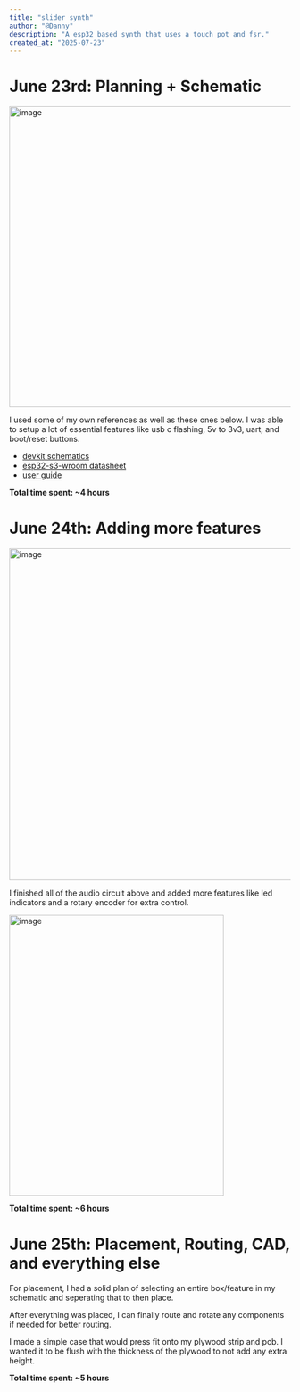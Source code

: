 ```yaml
---
title: "slider synth"
author: "@Danny"
description: "A esp32 based synth that uses a touch pot and fsr."
created_at: "2025-07-23"
---
```


# June 23rd: Planning + Schematic

<img width="816" height="539" alt="image" src="https://github.com/user-attachments/assets/b5cc40a0-ecc6-4740-b3f3-5d73176a3d98" />

I used some of my own references as well as these ones below. I was able to setup a lot of essential features like usb c flashing, 5v to 3v3, uart, and boot/reset buttons.
* [devkit schematics](https://dl.espressif.com/dl/schematics/SCH_ESP32-S3-DevKitC-1_V1.1_20220413.pdf)
* [esp32-s3-wroom datasheet](https://www.espressif.com/sites/default/files/documentation/esp32-s3-wroom-1_wroom-1u_datasheet_en.pdf)
* [user guide](https://docs.espressif.com/projects/esp-dev-kits/en/latest/esp32s3/esp32-s3-devkitc-1/user_guide_v1.1.html)

**Total time spent: ~4 hours**

# June 24th: Adding more features

<img width="540" height="595" alt="image" src="https://github.com/user-attachments/assets/b751e54f-aefb-477d-86c2-686868a9fd39" />

I finished all of the audio circuit above and added more features like led indicators and a rotary encoder for extra control.

<img width="384" height="503" alt="image" src="https://github.com/user-attachments/assets/17b0ad3d-66af-46db-918b-e85c2bb723a0" />

**Total time spent: ~6 hours**

# June 25th: Placement, Routing, CAD, and everything else

For placement, I had a solid plan of selecting an entire box/feature in my schematic and seperating that to then place.


After everything was placed, I can finally route and rotate any components if needed for better routing.


I made a simple case that would press fit onto my plywood strip and pcb. I wanted it to be flush with the thickness of the plywood to not add any extra height.

**Total time spent: ~5 hours**